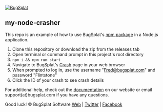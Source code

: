 [![BugSplat](https://s3.amazonaws.com/bugsplat-public/npm/header.png)](https://www.bugsplat.com)

## my-node-crasher

This repo is an example of how to use BugSplat's [npm package](https://www.npmjs.com/package/bugsplat-node) in a Node.js application.
1. Clone this repository or download the zip from the releases tab
2. Open terminal or command prompt in this project's root directory
3. ```npm i && npm run start```
4. Navigate to BugSplat's [Crash](https://app.bugsplat.com/v2/crashes) page in your web browser
5. When prompted to log in, use the username "Fred@bugsplat.com" and password "Flintstone"
6. Click the ID of your crash to see crash details

For additional help, check out the [documentation](http://www.bugsplat.com/docs/) on our website or email support(at)bugsplat.com if you have any questions.

Good luck!
© BugSplat Software
[Web](https://www.bugsplat.com) | [Twitter](https://twitter.com/BugSplatCo) | [Facebook](https://www.facebook.com/bugsplatsoftware/)